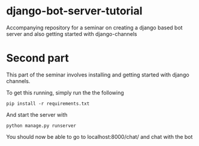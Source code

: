 # django-bot-server-tutorial

Accompanying repository for a seminar on creating a django based bot server and also getting started with django-channels

# Second part

This part of the seminar involves installing and getting started with django channels.

To get this running, simply run the  the following 

`pip install -r requirements.txt`

And start the server with 

`python manage.py runserver`

You should now be able to go to localhost:8000/chat/ and chat with the bot
